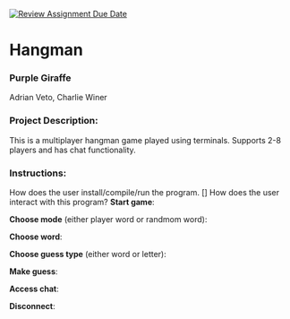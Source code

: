 [![Review Assignment Due Date](https://classroom.github.com/assets/deadline-readme-button-24ddc0f5d75046c5622901739e7c5dd533143b0c8e959d652212380cedb1ea36.svg)](https://classroom.github.com/a/SQs7pKlr)
# Hangman

### Purple Giraffe

Adrian Veto, Charlie Winer
       
### Project Description:

This is a multiplayer hangman game played using terminals. Supports 2-8 players and has chat functionality. 
  
### Instructions:

How does the user install/compile/run the program.
[]
How does the user interact with this program?
**Start game**: 

**Choose mode** (either player word or randmom word):

**Choose word**:

**Choose guess type** (either word or letter):

**Make guess**:

**Access chat**:

**Disconnect**:

